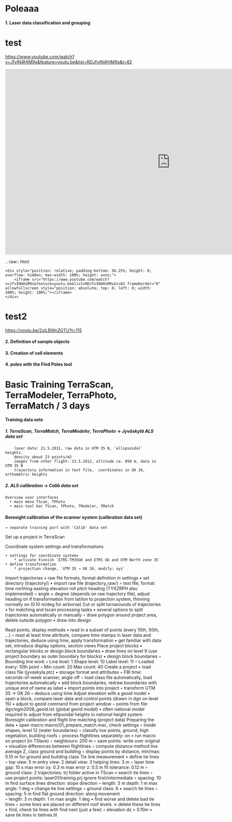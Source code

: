 # Poleaaa
#### 1. Laser data classification and grouping

test
==============

https://www.youtube.com/watch?v=JfvIN4HiM9s&feature=youtu.be&list=RDJfvIN4HiM9s&t=82

<dl>      
  <iframe id='test1' name='part1' width="1062" height="597" src="https://www.youtube.com/embed/CVNTzl544y0?start=225&end=268;rel=0&amp;showinfo=0" frameborder="0" allow="autoplay; encrypted-media" allowfullscreen></iframe>
    </div> </dl>


.. raw:: html

    <div style="position: relative; padding-bottom: 56.25%; height: 0; overflow: hidden; max-width: 100%; height: auto;">
        <iframe src="https://www.youtube.com/watch?v=JfvIN4HiM9s&feature=youtu.be&list=RDJfvIN4HiM9s&t=82 frameborder="0" allowfullscreen style="position: absolute; top: 0; left: 0; width: 100%; height: 100%;"></iframe>
    </div>
test2
==============
https://youtu.be/2zjLBWnZGTU?t=115

#### 2. Definition of sample objects
#### 3. Creation of cell elements
#### 4. poles with the Find Poles tool





Basic Training TerraScan, TerraModeler, TerraPhoto, TerraMatch / 3 days
==============

#### Training data sets
##### 1. TerraScan, TerraMatch, TerraModeler, TerraPhoto → Jyväskylä ALS data set
		laser data: 21.5.2011, raw data in UTM 35 N, ″ellipsoidal″ heights,
		density about 23 points/m2
		images from other flight: 23.5.2012, altitude ca. 850 m, data in UTM 35 N
		trajectory information in text file,  coordinates in GK 26, orthometric heights
##### 2. ALS calibration → Calib data set
    Overview user interfaces
      • main menu TScan, TPhoto
      • main tool bar TScan, TPhoto, TModeler, TMatch
      
#### Boresight calibration of the scanner system (calibration data set)

    → separate training part with 'Calib' data set

Set up a project in TerraScan

Coordinate system settings and transformations



    • settings for coordinate systems
        * activate Finnish `ETRS-TM35GK and ETRS GK and UTM North zone 35`
    • define transformation
        * projection change, `UTM 35 → GK 26, modify: xyz`
	
Import trajectories
    • raw file formats, format definition in settings
    • set directory (trajectory/)
    • import raw file (trajectory_raw/)
        ◦ text file, format: time northing easting elevation roll pitch heading (TYXZRPH also implemented)
        ◦ angle = degree (depends on raw trajectory file), adjust heading on if transformation from lat/lon to projection system, thinning normally on (0.10 m/deg for airborne)
Cut or split turnarounds of trajectories
    • for matching and tscan processing tasks
    • several options to split trajectories automatically or manually
        ◦ draw polygon around project area, delete outside polygon
    • draw into design



Read points, display methods
    • read in a subset of points (every 10th, 50th, …)
        ◦ read at least time attribute, compare time stamps in laser data and trajectories, deduce using time, apply transformation
    • get familiar with data set, introduce display options, section views
Place project blocks
    • rectangular blocks or design block boundaries
    • draw lines on level 9 (use project boundary as outer boundary for blocks)
    • design block boundaries
        ◦ Bounding line work
        ◦ Line level: 1	Shape level: 10	Label level: 11
        ◦ Loaded every: 10th point
        ◦ Min count: 20	Max count: 40
Create a project
    • load class file (jyvaskyla.ptc)
    • storage format and attributes
        ◦ FBI		time: seconds-of-week		scanner, angle off
        ◦ load class file automatically, load trajectories automatically
    • add block boundaries, redraw boundaries with unique end of name as label
    • import points into project
        ◦ transform UTM 35 → GK 26
        ◦ deduce using time
Adjust elevation with a geoid model
    • open a block, compare laser data and control points (drawn in dgn on level 15)
    • adjust to geoid command from project window
        ◦ points from file: dgn/egm2008_geoid.txt (global geoid model)
    • often national model required to adjust from ellipsoidal heights to national height system
Boresight calibration and flight line matching (project data)
Preparing the data
    • open macro macro/01_prepare_match.mac, check settings
        ◦ inside shapes, level 12 (water boundaries)
        ◦ classify low points, ground, high vegetation, building roofs
        ◦ process flightlines separately: on
    • run macro on project (in TSlave)
        ◦ neighbours: 200 m 
        ◦ save points: write over original
    • visualize differences between flightlines
        ◦ compute distance method line average Z, class ground and building
        ◦ display points by distance, min/max: 0.10 m for ground and building class
Tie line measurement
    • define tie lines
        ◦ top view: 5 m	entry view: 2	detail view: 3	helping lines: 3 m
        ◦ laser time gap: 10 s	max error xy: 0.3 m	max error z: 0.5 m	fit tolerance: 0.12 m
        ◦ ground class: 2	trajectories: trj folder active in TScan
    • search tie lines
        ◦ use project points: laser01/training.prj		ignore first/intermediate
        ◦ spacing: 10 m	find surface lines	direction: slope direction
        ◦ length: 3 m		depth: 1 m		max angle: 1 deg
    • change tie line settings
        ◦ ground class: 6
    • search tie lines
        ◦ spacing: 5 m	find flat ground	direction: along movement	
        ◦ length: 3 m		depth: 1 m		max angle: 1 deg
    • find worse and delete bad tie lines
        ◦ some lines are placed on different roof levels → delete these tie lines
    • find, check tie lines with find next (just a few)
        ◦ elevation dz > 0.10m
    • save tie lines in tielines.til
